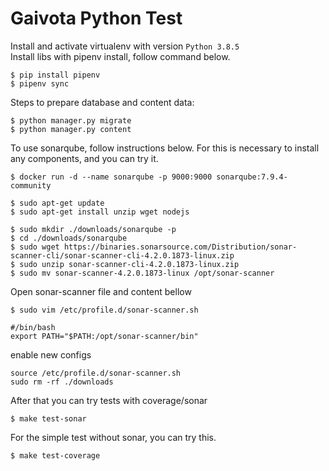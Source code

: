 # Gaivota Python Test

Install and activate virtualenv with version ```Python 3.8.5``` </br>
Install libs with pipenv install, follow command below.

```
$ pip install pipenv
$ pipenv sync
```
Steps to prepare database and content data:

```
$ python manager.py migrate
$ python manager.py content
```

To use sonarqube, follow instructions below.
For this is necessary to install any components, and you can try it.

```
$ docker run -d --name sonarqube -p 9000:9000 sonarqube:7.9.4-community

$ sudo apt-get update
$ sudo apt-get install unzip wget nodejs

$ sudo mkdir ./downloads/sonarqube -p
$ cd ./downloads/sonarqube
$ sudo wget https://binaries.sonarsource.com/Distribution/sonar-scanner-cli/sonar-scanner-cli-4.2.0.1873-linux.zip
$ sudo unzip sonar-scanner-cli-4.2.0.1873-linux.zip
$ sudo mv sonar-scanner-4.2.0.1873-linux /opt/sonar-scanner
```
Open sonar-scanner file and content bellow

```
$ sudo vim /etc/profile.d/sonar-scanner.sh
```
```
#/bin/bash
export PATH="$PATH:/opt/sonar-scanner/bin"
```
enable new configs
```
source /etc/profile.d/sonar-scanner.sh
sudo rm -rf ./downloads
```

After that you can try tests with coverage/sonar
```
$ make test-sonar

```

For the simple test without sonar, you can try this.
```
$ make test-coverage

```
